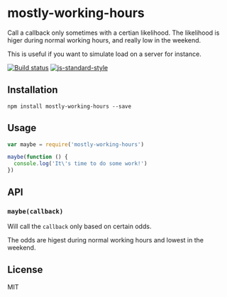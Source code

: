 # mostly-working-hours

Call a callback only sometimes with a certian likelihood. The likelihood
is higer during normal working hours, and really low in the weekend.

This is useful if you want to simulate load on a server for instance.

[![Build status](https://travis-ci.org/watson/mostly-working-hours.svg?branch=master)](https://travis-ci.org/watson/mostly-working-hours)
[![js-standard-style](https://img.shields.io/badge/code%20style-standard-brightgreen.svg?style=flat)](https://github.com/feross/standard)

## Installation

```
npm install mostly-working-hours --save
```

## Usage

```js
var maybe = require('mostly-working-hours')

maybe(function () {
  console.log('It\'s time to do some work!')
})
```

## API

### `maybe(callback)`

Will call the `callback` only based on certain odds.

The odds are higest during normal working hours and lowest in the
weekend.

## License

MIT
